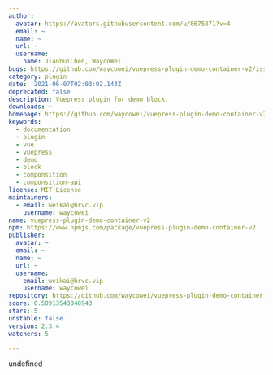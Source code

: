 ```yaml
---
author:
  avatar: https://avatars.githubusercontent.com/u/8675871?v=4
  email: ~
  name: ~
  url: ~
  username:
    name: JianhuiChen, WaycoWei
bugs: https://github.com/waycowei/vuepress-plugin-demo-container-v2/issues
category: plugin
date: '2021-06-07T02:03:02.143Z'
deprecated: false
description: Vuepress plugin for demo block.
downloads: ~
homepage: https://github.com/waycowei/vuepress-plugin-demo-container-v2#readme
keywords:
  - documentation
  - plugin
  - vue
  - vuepress
  - demo
  - block
  - componsition
  - componsition-api
license: MIT License
maintainers:
  - email: weikai@hrvc.vip
    username: waycowei
name: vuepress-plugin-demo-container-v2
npm: https://www.npmjs.com/package/vuepress-plugin-demo-container-v2
publisher:
  avatar: ~
  email: ~
  name: ~
  url: ~
  username:
    email: weikai@hrvc.vip
    username: waycowei
repository: https://github.com/waycowei/vuepress-plugin-demo-container-v2
score: 0.50913543348943
stars: 5
unstable: false
version: 2.3.4
watchers: 5

---
```


undefined